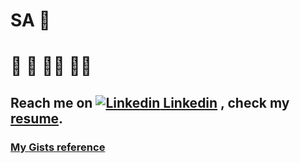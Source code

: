 # SA 👋

# 🕌 🕋 🧑‍🔧 🧑‍💻
## Reach me on [![Linkedin](https://i.stack.imgur.com/gVE0j.png) Linkedin](https://www.linkedin.com/in/masriomarm)&nbsp;, check my [resume](https://masriomarm.github.io/docs/resume-omar-m-elmasri.pdf).

### [My Gists reference](https://gist.github.com/masriomarm)

<!-- [![GitHub](https://i.stack.imgur.com/tskMh.png) masriomarm](https://github.com/masriomarm)
              
              


<!--
**masriomarm/masriomarm** is a ✨ _special_ ✨ repository because its `README.md` (this file) appears on your GitHub profile.

Here are some ideas to get you started:

- 🔭 I’m currently working on ...
- 🌱 I’m currently learning ...
- 👯 I’m looking to collaborate on ...
- 🤔 I’m looking for help with ...
- 💬 Ask me about ...
- 📫 How to reach me: ...
- 😄 Pronouns: ...
- ⚡ Fun fact: ...
-->
